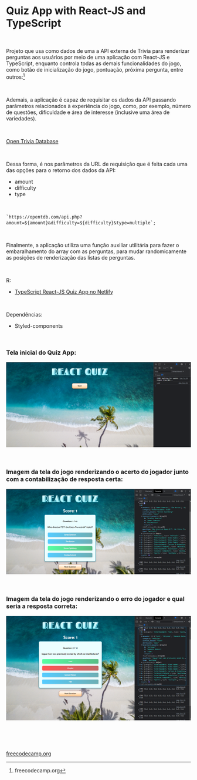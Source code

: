# Quiz App with  React-JS and TypeScript


<br />

Projeto que usa como dados de uma a API externa de Trivia para renderizar perguntas aos usuários por meio de uma aplicação com React-JS e TypeScript, enquanto controla todas as demais funcionalidades do jogo, como botão de inicialização do jogo, pontuação, próxima pergunta, entre outros:[^1]


<br />

Ademais, a aplicação é capaz de requisitar os dados da API passando parâmetros relacionados à experiência do jogo, como, por exemplo, número de questões, dificuldade e área de interesse (inclusive uma área de variedades).

<br />

[Open Trivia Database](https://opentdb.com/)

<br />

Dessa forma, é nos parâmetros da URL de requisição que é feita cada uma das opções para o retorno dos dados da API:

- amount
- difficulty
- type

<br />

```
`https://opentdb.com/api.php?amount=${amount}&difficulty=${difficulty}&type=multiple`;
```


<br />

Finalmente, a aplicação utiliza uma função auxiliar utilitária para fazer o embaralhamento do array com as perguntas, para mudar randomicamente as posições de renderização das listas de perguntas.

<br />

R:

- [TypeScript React-JS Quiz App no Netlify](https://typescript-reactjs-quiz-app.netlify.app/)

<br />

Dependências:

- Styled-components


<br />


### Tela inicial do Quiz App:

![Imagem da Tela inicial do Quiz App](/public/images/typescript-reactjs-quiz-app-01.png)


<br />


### Imagem da tela do jogo renderizando o acerto do jogador junto com a contabilização de resposta certa:

![Imagem da tela com a contabilização de resposta certa](/public/images/typescript-reactjs-quiz-app-02.png)



<br />


### Imagem da tela do jogo renderizando o erro do jogador e qual seria a resposta correta:

![Imagem da tela do jogo renderizando o erro do jogador e qual seria a resposta correta](/public/images/typescript-reactjs-quiz-app-03.png)




<br />

<br />
<br />

[freecodecamp.org](https://www.freecodecamp.org/)

[^1]:freecodecamp.org 
